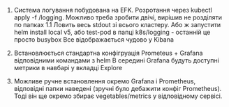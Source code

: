 1. Система логування побудована на EFK. Розротання через kubectl apply -f /logging.
Можливо треба зробити двічі, вирішив не розділяти по папках
1.1 Ловить весь stdout зі всього кластеру. Або ж запустити helm install local v5, або test-pod в папці k8s/logging - останній це просто busybox 
Все відображається чудово у Kibana

2. Встановлюється стандартна конфігруація Prometeus + Grafana відповідними командами з helm
В середині Grafana будуть доступні метрики в навбарі у вкладці Explore

3. Можливе ручне встановлення окремо  Grafana i Prometheus, відповідні папки наведені (зручні було дебажити конфіг Prometheus). Тоді він ще окремо збирає vegetables/metrics у відповідному сервісі.